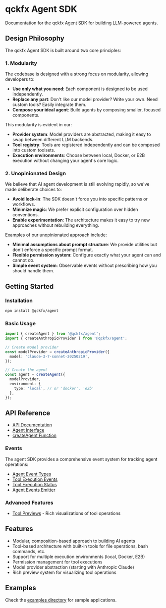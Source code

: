# qckfx Agent SDK

Documentation for the qckfx Agent SDK for building LLM-powered agents.

## Design Philosophy

The qckfx Agent SDK is built around two core principles:

### 1. Modularity

The codebase is designed with a strong focus on modularity, allowing developers to:

- **Use only what you need**: Each component is designed to be used independently.
- **Replace any part**: Don't like our model provider? Write your own. Need custom tools? Easily integrate them.
- **Compose your ideal agent**: Build agents by composing smaller, focused components.

This modularity is evident in our:

- **Provider system**: Model providers are abstracted, making it easy to swap between different LLM backends.
- **Tool registry**: Tools are registered independently and can be composed into custom toolsets.
- **Execution environments**: Choose between local, Docker, or E2B execution without changing your agent's core logic.

### 2. Unopinionated Design

We believe that AI agent development is still evolving rapidly, so we've made deliberate choices to:

- **Avoid lock-in**: The SDK doesn't force you into specific patterns or workflows.
- **Minimize magic**: We prefer explicit configuration over hidden conventions.
- **Enable experimentation**: The architecture makes it easy to try new approaches without rebuilding everything.

Examples of our unopinionated approach include:

- **Minimal assumptions about prompt structure**: We provide utilities but don't enforce a specific prompt format.
- **Flexible permission system**: Configure exactly what your agent can and cannot do.
- **Simple event system**: Observable events without prescribing how you should handle them.

## Getting Started

### Installation

```bash
npm install @qckfx/agent
```

### Basic Usage

```typescript
import { createAgent } from '@qckfx/agent';
import { createAnthropicProvider } from '@qckfx/agent';

// Create model provider
const modelProvider = createAnthropicProvider({
  model: 'claude-3-7-sonnet-20250219',
});

// Create the agent
const agent = createAgent({
  modelProvider,
  environment: {
    type: 'local', // or 'docker', 'e2b'
  },
});
```

## API Reference

- [API Documentation](./api/index.html)
- [Agent Interface](./api/interfaces/Agent.html)
- [createAgent Function](./api/functions/createAgent.html)

### Events

The agent SDK provides a comprehensive event system for tracking agent operations:

- [Agent Event Types](./api/enums/Events.AgentEventType.html)
- [Tool Execution Events](./api/enums/ToolExecutionEvent.html)
- [Tool Execution Status](./api/enums/ToolExecutionStatus.html)
- [Agent Events Emitter](./api/variables/Events.AgentEvents.html)

### Advanced Features

- [Tool Previews](./previews.md) - Rich visualizations of tool operations

## Features

- Modular, composition-based approach to building AI agents
- Tool-based architecture with built-in tools for file operations, bash commands, etc.
- Support for multiple execution environments (local, Docker, E2B)
- Permission management for tool executions
- Model provider abstraction (starting with Anthropic Claude)
- Rich preview system for visualizing tool operations

## Examples

Check the [examples directory](https://github.com/qckfx/agent/tree/main/examples) for sample applications.
